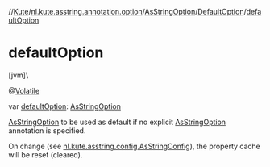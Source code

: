 //[Kute](../../../../index.md)/[nl.kute.asstring.annotation.option](../../index.md)/[AsStringOption](../index.md)/[DefaultOption](index.md)/[defaultOption](default-option.md)

# defaultOption

[jvm]\

@[Volatile](https://kotlinlang.org/api/latest/jvm/stdlib/kotlin.jvm/-volatile/index.html)

var [defaultOption](default-option.md): [AsStringOption](../index.md)

[AsStringOption](../index.md) to be used as default if no explicit [AsStringOption](../index.md) annotation is specified.

On change (see [nl.kute.asstring.config.AsStringConfig](../../../nl.kute.asstring.config/-as-string-config/index.md)), the property cache will be reset (cleared).
